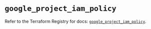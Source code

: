 # `google_project_iam_policy`

Refer to the Terraform Registry for docs: [`google_project_iam_policy`](https://registry.terraform.io/providers/hashicorp/google-beta/6.34.0/docs/resources/google_project_iam_policy).
